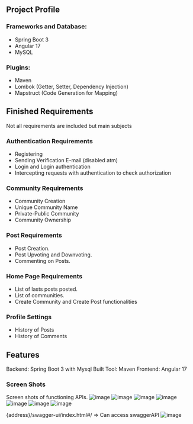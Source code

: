## Project Profile
### Frameworks and Database: 
- Spring Boot 3
- Angular 17
- MySQL
### Plugins:
- Maven
- Lombok (Getter, Setter, Dependency Injection)
- Mapstruct (Code Generation for Mapping)

## Finished Requirements
Not all requirements are included but main subjects
### Authentication Requirements
- Registering
- Sending Verification E-mail (disabled atm)
- Login and Login authentication
- Intercepting requests with authentication to check authorization
### Community Requirements
- Community Creation
- Unique Community Name
- Private-Public Community
- Community Ownership
### Post Requirements
- Post Creation.
- Post Upvoting and Downvoting.
- Commenting on Posts.
### Home Page Requirements
- List of lasts posts posted.
- List of communities.
- Create Community and Create Post functionalities
### Profile Settings
- History of Posts
- History of Comments

## Features
Backend: Spring Boot 3 with Mysql
Built Tool: Maven
Frontend: Angular 17
### Screen Shots
Screen shots of functioning APIs.
![image](https://github.com/Oguzoz1/swe573-ozuer/assets/96492946/6cf80072-6722-4bfb-b67d-c0309be4c3a8)
![image](https://github.com/Oguzoz1/swe573-ozuer/assets/96492946/86ac5c6d-d2b1-476b-bbdf-6bc63570af56)
![image](https://github.com/Oguzoz1/swe573-ozuer/assets/96492946/2410a455-c9ed-4277-bd72-757858e9a187)
![image](https://github.com/Oguzoz1/swe573-ozuer/assets/96492946/ea2a721e-e894-456f-9ab2-d7fcfbbf5025)
![image](https://github.com/Oguzoz1/swe573-ozuer/assets/96492946/9b62e663-a972-48dd-849b-7474b31a14bf)
![image](https://github.com/Oguzoz1/swe573-ozuer/assets/96492946/af542432-8aed-4974-9cc3-1ce2f9cbea39)
![image](https://github.com/Oguzoz1/swe573-ozuer/assets/96492946/73a59592-adc4-4dbb-ac3b-4ccf18d18709)

{address}/swagger-ui/index.html#/ => Can access swaggerAPI
![image](https://github.com/Oguzoz1/swe573-ozuer/assets/96492946/a055db7e-9900-4535-9ed9-50c565e2bffe)
